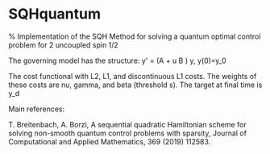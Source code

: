 # SQHquantum

% Implementation of the SQH Method for solving a quantum optimal control 
problem for 2 uncoupled spin 1/2 

The governing model has the structure:  y' = (A + u B ) y, y(0)=y_0

The cost functional with L2, L1, and discontinuous L1 costs. 
The weights of these costs are nu, gamma, and beta (threshold s). 
The target at final time is y_d

 Main references:

T. Breitenbach, A. Borzì,
A sequential quadratic Hamiltonian scheme for solving non-smooth 
quantum control problems with sparsity,
Journal of Computational and Applied Mathematics, 369 (2019) 112583.


